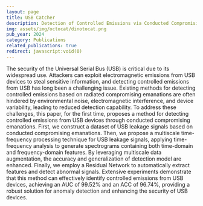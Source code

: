 ```yaml
---
layout: page
title: USB Catcher
description: Detection of Controlled Emissions via Conducted Compromising Emanations
img: assets/img/octocat/dinotocat.png
pub_year: 2024
category: Publications
related_publications: true
redirect: javascript:void(0)
---
```


The security of the Universal Serial Bus (USB) is critical due to its widespread use. Attackers can exploit electromagnetic emissions from USB devices to steal sensitive information, and detecting controlled emissions from USB has long been a challenging issue. Existing methods for detecting controlled emissions based on radiated compromising emanations are often hindered by environmental noise, electromagnetic interference, and device variability, leading to reduced detection capability. To address these challenges, this paper, for the first time, proposes a method for detecting controlled emissions from USB devices through conducted compromising emanations. First, we construct a dataset of USB leakage signals based on conducted compromising emanations. Then, we propose a multiscale time-frequency processing technique for USB leakage signals, applying time-frequency analysis to generate spectrograms containing both time-domain and frequency-domain features. By leveraging multiscale data augmentation, the accuracy and generalization of detection model are enhanced. Finally, we employ a Residual Network to automatically extract features and detect abnormal signals. Extensive experiments demonstrate that this method can effectively identify controlled emissions from USB devices, achieving an AUC of 99.52% and an ACC of 96.74%, providing a robust solution for anomaly detection and enhancing the security of USB devices.
